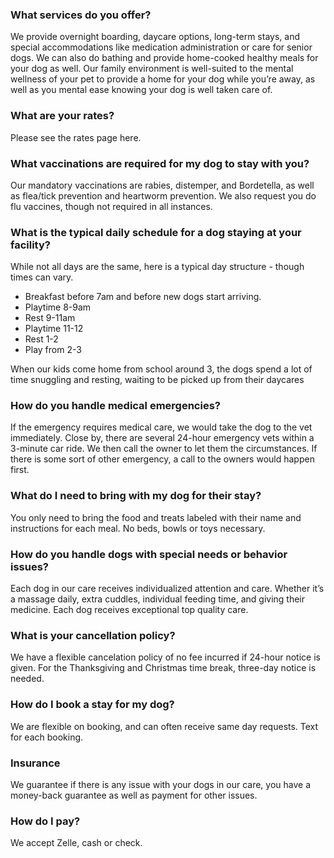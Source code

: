 ### What services do you offer?

We provide overnight boarding, daycare options, long-term stays, and special accommodations like medication administration or care for senior dogs. We can also do bathing and provide home-cooked healthy meals for your dog as well. 
Our family environment is well-suited to the mental wellness of your pet to provide a home for your dog while you’re away, as well as you mental ease knowing your dog is well taken care of.

### What are your rates?

Please see the rates page here.

### What vaccinations are required for my dog to stay with you?

Our mandatory vaccinations are rabies, distemper, and Bordetella,  as well as flea/tick prevention and heartworm prevention. We also request you do flu vaccines, though not required in all instances.

### What is the typical daily schedule for a dog staying at your facility?

While not all days are the same, here is a typical day structure - though times can vary.

* Breakfast before 7am and before new dogs start arriving. 
* Playtime 8-9am
* Rest 9-11am
* Playtime 11-12
* Rest 1-2
* Play from 2-3

When our kids come home from school around 3, the dogs spend a lot of time snuggling and resting, waiting to be picked up from their daycares

### How do you handle medical emergencies?

If the emergency requires medical care, we would take the dog to the vet immediately. Close by, there are several 24-hour emergency vets within a 3-minute car ride. We then call the owner to let them the circumstances.
If there is some sort of other emergency, a call to the owners would happen first.

### What do I need to bring with my dog for their stay?

You only need to bring the food and treats labeled with their name and instructions for each meal. No beds, bowls or toys necessary.

### How do you handle dogs with special needs or behavior issues?

Each dog in our care receives individualized attention and care. Whether it’s a massage daily, extra cuddles, individual feeding time, and giving their medicine. Each dog receives exceptional top quality care. 

### What is your cancellation policy?

We have a flexible cancelation policy of no fee incurred if 24-hour notice is given. For the Thanksgiving and Christmas time break, three-day notice is needed.

### How do I book a stay for my dog?

We are flexible on booking, and can often receive same day requests. Text for each booking. 

### Insurance

We guarantee if there is any issue with your dogs in our care, you have a money-back guarantee as well as payment for other issues.

### How do I pay?

We accept Zelle, cash or check.

